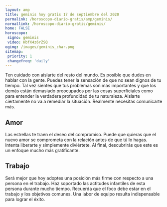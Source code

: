 ```yaml
---
layout: amp
title: geminis hoy gratis 17 de septiembre del 2020 
permalink: /horoscopo-diario-gratis/amp/geminis/
normallink: /horoscopo-diario-gratis/geminis/
home: FALSE
horoscopo:
 signo: geminis
 video: HbfX4z6rZSQ
ogimg: /images/geminis_char.png
sitemap:
 priority: 1
 changefreq: 'daily'
---
```



Ten cuidado con aislarte del resto del mundo. Es posible que dudes en hablar con la gente. Puedes tener la sensación de que no sean dignos de tu tiempo. Tal vez sientes que tus problemas son más importantes y que los demás están demasiado preocupados por las cosas superficiales como para entender la verdadera profundidad de tu naturaleza. Aislarte ciertamente no va a remediar la situación. Realmente necesitas comunicarte más.

## Amor

Las estrellas te traen el deseo del compromiso. Puede que quieras que el nuevo amor se comprometa con la relación antes de que tú lo hagas. Intenta liberarte y simplemente diviértete. Al final, descubrirás que este es un enfoque mucho más gratificante.

## Trabajo

Será mejor que hoy adoptes una posición más firme con respecto a una persona en el trabajo. Haz soportado las actitudes infantiles de esta persona durante mucho tiempo. Recuerda que el foco debe estar en el trabajo y los objetivos comunes. Una labor de equipo resulta indispensable para lograr el éxito.